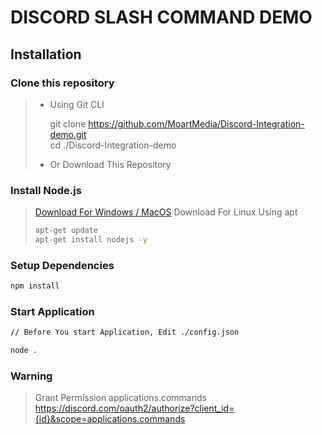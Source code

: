 # DISCORD SLASH COMMAND DEMO

## Installation

### Clone this repository

> - Using Git CLI  
>
>
>   git clone <https://github.com/MoartMedia/Discord-Integration-demo.git>  
>   cd ./Discord-Integration-demo  
>  
> - Or Download This Repository  

### Install Node.js

> [Download For Windows / MacOS](https://nodejs.org/en/download/)
> Download For Linux Using apt
>
> ```bash
> apt-get update
> apt-get install nodejs -y
> ```

### Setup Dependencies

```bash
npm install
```  

### Start Application

```bash
// Before You start Application, Edit ./config.json  

node .
```

### Warning

> Grant Permission applications.commands
> <https://discord.com/oauth2/authorize?client_id={id}&scope=applications.commands>

